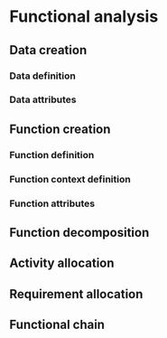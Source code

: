 # Functional analysis

## Data creation

### Data definition

### Data attributes

## Function creation

### Function definition

### Function context definition

### Function attributes

## Function decomposition

## Activity allocation

## Requirement allocation

## Functional chain

